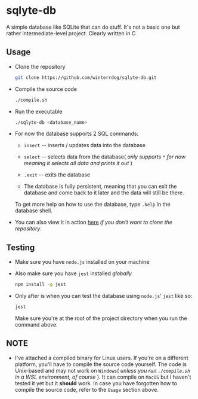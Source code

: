 # sqlyte-db

A simple database like SQLite that can do stuff. It's not a basic one but rather intermediate-level project. Clearly written in C

## Usage

- Clone the repository

  ```sh
  git clone https://github.com/winterrdog/sqlyte-db.git
  ```

- Compile the source code

  ```sh
  ./compile.sh
  ```

- Run the executable

  ```sh
  ./sqlyte-db <database_name>
  ```

- For now the database supports 2 SQL commands:

  - `insert` -- inserts / updates data into the database
  - `select` -- selects data from the database( _only supports `*` for now meaning it selects all data and prints it out_ )

  - `.exit` -- exits the database

  - The database is fully persistent, meaning that you can exit the database and come back to it later and the data will still be there.

  To get more help on how to use the database, type `.help` in the database shell.

- You can also view it in action [here](https://asciinema.org/a/663557) _if you don't want to clone the repository_.

## Testing

- Make sure you have `node.js` installed on your machine
- Also make sure you have `jest` installed _globally_

  ```sh
  npm install -g jest
  ```

- Only after is when you can test the database using `node.js`' `jest` like so:

  ```sh
  jest
  ```

  Make sure you're at the root of the project directory when you run the command above.

## NOTE

- I've attached a compiled binary for Linux users. If you're on a different platform, you'll have to compile the source code yourself. The code is Unix-based and may not work on `Windows`( _unless you run `./compile.sh` in a WSL environment, of course_ ). It can compile on `MacOS` but I haven't tested it yet but it **should** work. In case you have forgotten how to compile the source code, refer to the `Usage` section above.
